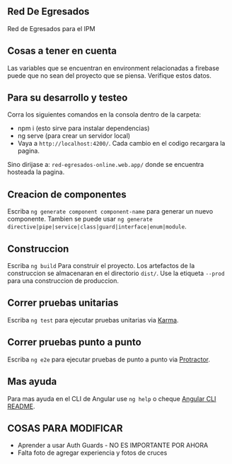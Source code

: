 ## Red De Egresados

Red de Egresados para el IPM

## Cosas a tener en cuenta

Las variables que se encuentran en environment relacionadas a firebase puede que no sean del proyecto que se piensa. Verifique estos datos.

## Para su desarrollo y testeo

Corra los siguientes comandos en la consola dentro de la carpeta:

- npm i (esto sirve para instalar dependencias)
- ng serve (para crear un servidor local)
- Vaya a `http://localhost:4200/`. Cada cambio en el codigo recargara la pagina.

Sino dirijase a: `red-egresados-online.web.app/` donde se encuentra hosteada la pagina.

## Creacion de componentes

Escriba `ng generate component component-name` para generar un nuevo componente. Tambien se puede usar `ng generate directive|pipe|service|class|guard|interface|enum|module`.

## Construccion

Escriba `ng build` Para construir el proyecto. Los artefactos de la construccion se almacenaran en el directorio `dist/`. Use la etiqueta `--prod` para una construccion de produccion.

## Correr pruebas unitarias

Escriba `ng test` para ejecutar pruebas unitarias via [Karma](https://karma-runner.github.io).

## Correr pruebas punto a punto

Escriba `ng e2e` para ejecutar pruebas de punto a punto via [Protractor](http://www.protractortest.org/).

## Mas ayuda

Para mas ayuda en el CLI de Angular use `ng help` o cheque [Angular CLI README](https://github.com/angular/angular-cli/blob/master/README.md).

## COSAS PARA MODIFICAR

- Aprender a usar Auth Guards - NO ES IMPORTANTE POR AHORA
- Falta foto de agregar experiencia y fotos de cruces
